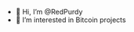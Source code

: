 - 👋 Hi, I’m @RedPurdy
- 👀 I’m interested in Bitcoin projects



<!---
RedPurdy/RedPurdy is a ✨ special ✨ repository because its `README.md` (this file) appears on your GitHub profile.
You can click the Preview link to take a look at your changes.
--->
